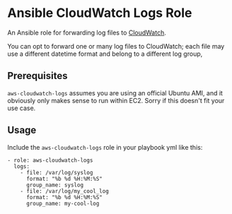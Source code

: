 # Ansible CloudWatch Logs Role
An Ansible role for forwarding log files to [CloudWatch](http://docs.aws.amazon.com/AmazonCloudWatch/latest/DeveloperGuide/WhatIsCloudWatchLogs.html).

You can opt to forward one or many log files to CloudWatch; each file may use a different datetime format and belong to a different log group,

## Prerequisites
`aws-cloudwatch-logs` assumes you are using an official Ubuntu AMI, and it obviously only makes sense to run within EC2. Sorry if this doesn't fit your use case.

## Usage
Include the `aws-cloudwatch-logs` role in your playbook yml like this:

    - role: aws-cloudwatch-logs
      logs:
        - file: /var/log/syslog
          format: "%b %d %H:%M:%S"
          group_name: syslog
        - file: /var/log/my_cool_log
          format: "%b %d %H:%M:%S"
          group_name: my-cool-log
